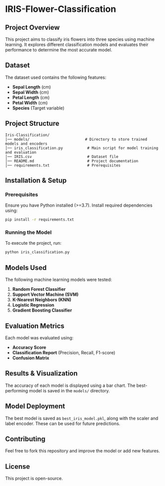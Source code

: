 # IRIS-Flower-Classification

## Project Overview
This project aims to classify iris flowers into three species using machine learning. It explores different classification models and evaluates their performance to determine the most accurate model.

## Dataset
The dataset used contains the following features:
- **Sepal Length** (cm)
- **Sepal Width** (cm)
- **Petal Length** (cm)
- **Petal Width** (cm)
- **Species** (Target variable)

## Project Structure
```
Iris-Classification/
│── models/                         # Directory to store trained models and encoders
│── iris_classification.py           # Main script for model training and evaluation
│── IRIS.csv                         # Dataset file
│── README.md                        # Project documentation
│── requirements.txt                 # Prerequisites
```

## Installation & Setup
### Prerequisites
Ensure you have Python installed (>=3.7). Install required dependencies using:
```bash
pip install -r requirements.txt
```

### Running the Model
To execute the project, run:
```bash
python iris_classification.py
```

## Models Used
The following machine learning models were tested:
1. **Random Forest Classifier**
2. **Support Vector Machine (SVM)**
3. **K-Nearest Neighbors (KNN)**
4. **Logistic Regression**
5. **Gradient Boosting Classifier**

## Evaluation Metrics
Each model was evaluated using:
- **Accuracy Score**
- **Classification Report** (Precision, Recall, F1-score)
- **Confusion Matrix**

## Results & Visualization
The accuracy of each model is displayed using a bar chart. The best-performing model is saved in the `models/` directory.

## Model Deployment
The best model is saved as `best_iris_model.pkl`, along with the scaler and label encoder. These can be used for future predictions.

## Contributing
Feel free to fork this repository and improve the model or add new features.

## License
This project is open-source.

